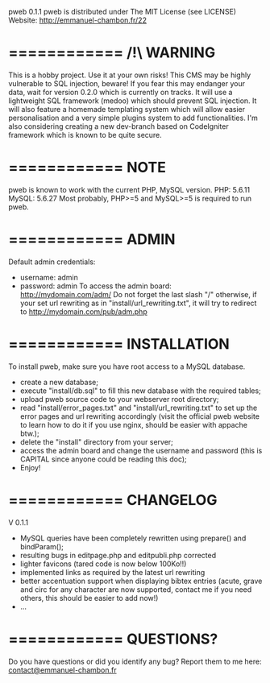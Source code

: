 pweb 0.1.1
pweb is distributed under The MIT License (see LICENSE)
Website: http://emmanuel-chambon.fr/22

============
/!\ WARNING
============
This is a hobby project. Use it at your own risks!
This CMS may be highly vulnerable to SQL injection, beware!
If you fear this may endanger your data, wait for version 0.2.0 which is currently on tracks. It will use a lightweight SQL framework (medoo) which should prevent SQL injection. It will also feature a homemade templating system which will allow easier personalisation and a very simple plugins system to add functionalities.
I'm also considering creating a new dev-branch based on CodeIgniter framework which is known to be quite secure.

============
NOTE
============
pweb is known to work with the current PHP, MySQL version.
PHP: 	5.6.11
MySQL: 	5.6.27
Most probably, PHP>=5 and MySQL>=5 is required to run pweb.

============
ADMIN
============
Default admin credentials:
* username: admin
* password: admin
To access the admin board: http://mydomain.com/adm/
Do not forget the last slash "/" otherwise, if your set url rewriting as in "install/url_rewriting.txt", it will try to redirect to http://mydomain.com/pub/adm.php

============
INSTALLATION
============
To install pweb, make sure you have root access to a MySQL database.
* create a new database;
* execute "install/db.sql" to fill this new database with the required tables;
* upload pweb source code to your webserver root directory;
* read "install/error_pages.txt" and "install/url_rewriting.txt" to set up the error pages and url rewriting accordingly (visit the official pweb website to learn how to do it if you use nginx, should be easier with appache btw.);
* delete the "install" directory from your server;
* access the admin board and change the username and password (this is CAPITAL since anyone could be reading this doc);
* Enjoy!

============
CHANGELOG
============
V 0.1.1
* MySQL queries have been completely rewritten using prepare() and bindParam();
* resulting bugs in editpage.php and editpubli.php corrected
* lighter favicons (tared code is now below 100Ko!!)
* implemented links as required by the latest url rewriting
* better accentuation support when displaying bibtex entries (acute, grave and circ for any character are now supported, contact me if you need others, this should be easier to add now!)
* ...

============
QUESTIONS?
============
Do you have questions or did you identify any bug?
Report them to me here: contact@emmanuel-chambon.fr
